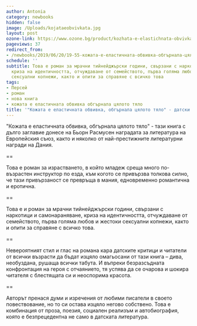 ```yaml
---
author: Antonia
category: newbooks
hidden: false
image: /Uploads/kojataeobvivkata.jpg
layout: post
ozone-link: https://www.ozone.bg/product/kozhata-e-elastichnata-obvivka-obgarnala-tsyaloto-tyalo/
pageviews: 37
redirect_from:
- /newbooks/2019/06/20/19-55-кожата-е-еластичната-обвивка-oбгърнала-цялото-тяло-датски-роман-за-израстването
schedule: ''
subtitle: Това е роман за мрачни тийнейджърски години, свързани с наркотици и самонараняване,
  криза на идентичността, отчуждаване от семейството, първа голяма любов и жестоки
  сексуални копнежи, както и опити за справяне с всичко това
tags:
- Персей
- роман
- нова книга
- кожата е еластичната обвивка обгърнала цялото тяло
title: '"Кожата е еластичната обвивка, oбгърнала цялото тяло" - датски роман за израстването'
---
```


"Кожата е еластичната обвивка, oбгърнала цялото тяло" - тази книга с дълго заглавие донесе на Бьорн Расмусен наградата за литература на Европейския съюз, както и няколко от най-престижните литературни награди на Дания.

\==

Това е роман за израстването, в който младеж среща много по-възрастен инструктор по езда, към когото се привързва толкова силно, че тази привързаност се превръща в мания, едновременно романтична и еротична. 

\==

Това е и роман за мрачни тийнейджърски години, свързани с наркотици и самонараняване, криза на идентичността, отчуждаване от семейството, първа голяма любов и жестоки сексуални копнежи, както и опити за справяне с всичко това.

\==

Невероятният стил и глас на романа кара датските критици и читатели от всички възрасти да бъдат изцяло омагьосани от тази книга – дива, необуздана, рушаща всички табута. И въпреки безразсъдната конфронтация на героя с отчаянието, тя успява да се очарова и шокира читателя с блестящата си и неоспорима красота. 

\==

Авторът пренася думи и изречения от любими писатели в своето повествование, но то си остава изцяло негово собствено. Това е комбинация от проза, поезия, социален реализъм и автобиография, която е безпрецедентна не само в датската литература.
